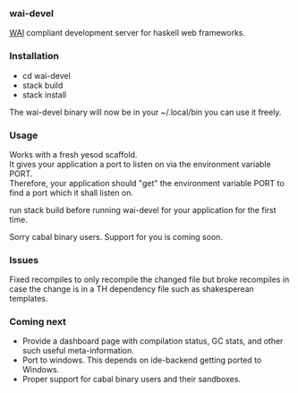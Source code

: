 ### wai-devel
[WAI] compliant development server for haskell web frameworks.

### Installation

- cd wai-devel
- stack build
- stack install

The wai-devel binary will now be in your ~/.local/bin you can use it freely.


### Usage
Works with a fresh yesod scaffold.  
It gives your application a port to listen on via the environment variable PORT.  
Therefore, your application should "get" the environment variable PORT to find a port which it shall listen on.

run stack build before running wai-devel for your application for the first time.

Sorry cabal binary users. Support for you is coming soon.

### Issues

Fixed recompiles to only recompile the changed file but broke recompiles in case
the change is in a TH dependency file such as shakesperean templates.


### Coming next

- Provide a dashboard page with compilation status, GC stats, and other such useful meta-information.
- Port to windows. This depends on ide-backend getting ported to Windows.
- Proper support for cabal binary users and their sandboxes.

[WAI]: http://www.yesodweb.com/book/web-application-interface
